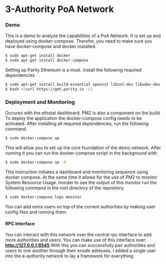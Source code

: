 # 3-Authority PoA Network
### Demo
This is a demo to analyze the capabilities of a PoA Network. It is set up and deployed using docker-compose.
Therefor, you need to make sure you have docker-compose and docker installed.
```bash
$ sudo apt-get install docker
$ sudo apt-get install docker-compose
```
Setting up Parity Ethereum is a must. Install the following required dependencies
```bash
$ sudo apt-get install build-essential openssl libssl-dev libudev-dev
$ bash <(curl https://get.parity.io -L)
```
### Deployment and Monitoring
Occures with the ethstat dashboard. PM2 is also a component on the build.
To deploy the application the docker-compose config needs to be activated.
After installing all required dependencies, run the following command.
```bash
$ sudo docker-compose up
```
This will allow you to set up the core foundation of the demo network. After running it you can run the docker-compose script in the background with:
```bash
$ sudo docker-compose up -d
```
This instruction initiates a dashboard and monitoring sequence using docker compose. At the same time it allows for the use of PM2 to monitor System Resource Usage.
Inorder to see the output of this monitor run the following command in the root directory of the repository.
```bash
$ sudo docker-compose logs monitor
```
You can add extra users on top of the current authorities by making user config files and running them.
#### RPC Interface
You can interact with this network over the central rpc interface to add more authorities and users.
You can make use of this interface over: <b>http://127.0.0.1:8545</b>
With this you can successfully pair authorities and users to one another through their enode adresses.
I added a single user into the e-authority network to lay a framework for everything.

